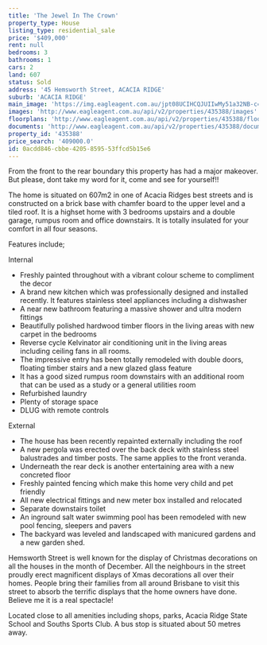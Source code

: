 ```yaml
---
title: 'The Jewel In The Crown'
property_type: House
listing_type: residential_sale
price: '$409,000'
rent: null
bedrooms: 3
bathrooms: 1
cars: 2
land: 607
status: Sold
address: '45 Hemsworth Street, ACACIA RIDGE'
suburb: 'ACACIA RIDGE'
main_image: 'https://img.eagleagent.com.au/jpt08UCIHCQJUIIwMy51a32NB-c=/1280x854/smart/https://s3-us-west-2.amazonaws.com/eagleagent-orig/images/6824026/115016867-image-M.jpg'
images: 'http://www.eagleagent.com.au/api/v2/properties/435388/images'
floorplans: 'http://www.eagleagent.com.au/api/v2/properties/435388/floorplans'
documents: 'http://www.eagleagent.com.au/api/v2/properties/435388/documents'
property_id: '435388'
price_search: '409000.0'
id: 0acdd846-cbbe-4205-8595-53ffcd5b15e6
---
```

From the front to the rear boundary this property has had a major makeover. But please, dont take my word for it, come and see for yourself!!

The home is situated on 607m2 in one of Acacia Ridges best streets and is constructed on a brick base with chamfer board to the upper level and a tiled roof. It is a highset home with 3 bedrooms upstairs and a double garage, rumpus room and office downstairs. It is totally insulated for your comfort in all four seasons.

Features include;

Internal

*  Freshly painted throughout with a vibrant colour scheme to compliment the decor
*  A brand new kitchen which was professionally designed and installed recently. It features stainless steel appliances including a dishwasher
*  A near new bathroom featuring a massive shower and ultra modern fittings
*  Beautifully polished hardwood timber floors in the living areas with new carpet in the bedrooms
*  Reverse cycle Kelvinator air conditioning unit in the living areas including ceiling fans in all rooms.
*  The impressive entry has been totally remodeled with double doors, floating timber stairs and a new glazed glass feature
*  It has a good sized rumpus room downstairs with an additional room that can be used as a study or a general utilities room
*  Refurbished laundry
*  Plenty of storage space
*  DLUG with remote controls

External

*  The house has been recently repainted externally including the roof
*  A new pergola was erected over the back deck with stainless steel balustrades and timber posts. The same applies to the front veranda.
*  Underneath the rear deck is another entertaining area with a new concreted floor
*  Freshly painted fencing which make this home very child and pet friendly
*  All new electrical fittings and new meter box installed and relocated
*  Separate downstairs toilet
*  An inground salt water swimming pool has been remodeled with new pool fencing, sleepers and pavers
*  The backyard was leveled and landscaped with manicured gardens and a new garden shed.

Hemsworth Street is well known for the display of Christmas decorations on all the houses in the month of December. All the neighbours in the street proudly erect magnificent displays of Xmas decorations all over their homes. People bring their families from all around Brisbane to visit this street to absorb the terrific displays that the home owners have done. Believe me it is a real spectacle!

Located close to all amenities including shops, parks, Acacia Ridge State School and Souths Sports Club. A bus stop is situated about 50 metres away.
